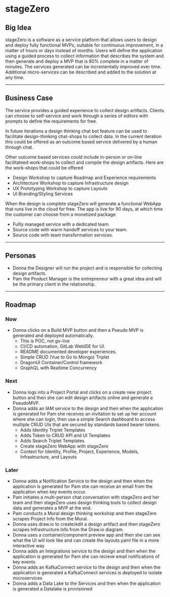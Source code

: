 # stageZero

## Big Idea

stageZero is a software as a service platform that allows users to design and deploy fully functional MVPs, suitable for continuous improvement, in a matter of hours or days instead of months. Users will define the application using a guided process to collect information that describes the system and then generate and deploy a MVP that is 80% complete in a matter of minutes. The services generated can be incrementally improved over time. Additional micro-services can be described and added to the solution at any time.

---

## Business Case

The service provides a guided experience to collect design artifacts. Clients can choose to self-service and work through a series of editors with prompts to define the requirements for free. 

In future iterations a design thinking chat bot feature can be used to facilitate design-thinking chat-shops to collect data. In the current iteration this could be offered as an outcome based service delivered by a human through chat. 

Other outcome based services could include in-person or on-line facilitateed work-shops to collect and compile the design artifacts. Here are the work-shops that could be offered

- Design Workshop to capture Roadmap and Experience requirements
- Architecture Workshop to capture Infrastructure design
- UX Prototyping Workshop to capture Layouts
- UI Branding/Styling Services

When the design is complete stageZero will generate a functional WebApp that runs live in the cloud for free. The app is live for 90 days, at which time the customer can choose from a monetized package

- Fullly managed service with a dedicated team.
- Source code with warm handoff services to your team.
- Source code with team transformation services.

---

## Personas

- Donna the Designer will run the project and is responsible for collecting design artifacts.
- Pam the Product Manager is the entrepreneur with a great idea and will be the primary client in the relationship. 

---

## Roadmap

### Now

- Donna clicks on a Build MVP button and then a Pseudo MVP is generated and deployed automatically.
  - This is POC, not go-live
  - CI/CD automation, GitLab WebIDE for UI.
  - README documented developer experiences. 
  - Simple CRUD (Vue to Go to Mongo) Triplet 
  - DragonUI Container/Control framework
  - GraphQL with Realtime Concurrency

### Next

- Donna logs into a Project Portal and clicks on a create new project button and then she can edit design artifacts online and generate a PseudoMVP. 
- Donna adds an IAM service to the design and then when the application is generated for Pam she receives an invitation to set up her account where she can login, then use a simple Search dashboard to access multiple CRUD UIs that are secured by standards based bearer tokens.
  - Adds Identity Triplet Templates
  - Adds Token to CRUD API and UI Templates
  - Adds Search Triplet Templates
  - Create stageZero WebApp with stageZero
  - Context for Identity, Profile, Project, Experience, Models, Infrastructure, and Layouts

### Later

- Donna adds a Notification Service to the design and then when the application is generated for Pam she can receive an email from the application when key events occur. 
- Pam initiates a multi-person chat conversation with stageZero and her team and then stageZero uses design thinking tools to collect design data and generates a MVP at the end.
- Pam conducts a Mural design thinking workshop and then stageZero scrapes Project Info from the Mural.
- Donna uses draw.io to create/edit a design artifact and then stageZero scrapes Infrastructure Info from the Draw.io diagram. 
- Donna uses a container/component preview app and then she can see what the UI will look like and can create the layouts.yaml file in a more interactive way
- Donna adds an Integrations service to the design and then when the application is generated for Pam she can recieve email notifications of key events
- Donna adds an KafkaConnect service to the design and then when the application is generated a KafkaConnect services is deployed to isolate microservices
- Donna adds a Data Lake to the Services and then when the application is generated a Datalake is provisioned

